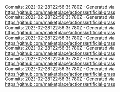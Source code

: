 Commits: 2022-02-28T22:56:35.780Z - Generated via https://github.com/marketplace/actions/artificial-grass
<br>
Commits: 2022-02-28T22:56:35.780Z - Generated via https://github.com/marketplace/actions/artificial-grass
<br>
Commits: 2022-02-28T22:56:35.780Z - Generated via https://github.com/marketplace/actions/artificial-grass
<br>
Commits: 2022-02-28T22:56:35.780Z - Generated via https://github.com/marketplace/actions/artificial-grass
<br>
Commits: 2022-02-28T22:56:35.780Z - Generated via https://github.com/marketplace/actions/artificial-grass
<br>
Commits: 2022-02-28T22:56:35.780Z - Generated via https://github.com/marketplace/actions/artificial-grass
<br>
Commits: 2022-02-28T22:56:35.780Z - Generated via https://github.com/marketplace/actions/artificial-grass
<br>
Commits: 2022-02-28T22:56:35.780Z - Generated via https://github.com/marketplace/actions/artificial-grass
<br>
